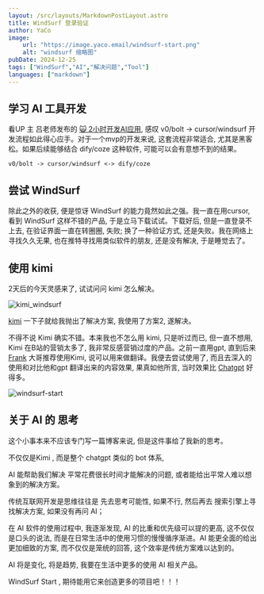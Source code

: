 ```yaml
---
layout: /src/layouts/MarkdownPostLayout.astro
title: WindSurf 登录验证
author: YaCo
image:
    url: "https://image.yaco.email/windsurf-start.png"
    alt: "windsurf 缩略图"
pubDate: 2024-12-25
tags: ["WindSurf","AI","解决问题","Tool"]
languages: ["markdown"]
---
```


## 学习 AI 工具开发
看UP 主 吕老师发布的 [🙀 2小时开发AI应用](https://www.youtube.com/watch?v=w1Mo0NoiO7U), 感叹 v0/bolt -> cursor/windsurf 开发流程如此得心应手。对于一个mvp的开发来说, 这套流程非常适合, 尤其是黑客松。如果后续能够结合 dify/coze 这种软件, 可能可以会有意想不到的结果。

``` 
v0/bolt -> cursor/windsurf <-> dify/coze 
```
## 尝试 WindSurf
除此之外的收获, 便是惊讶 WindSurf 的能力竟然如此之强。我一直在用cursor, 看到 WindSurf 这样不错的产品, 于是立马下载试试。下载好后, 但是一直登录不上去, 在验证界面一直在转圈圈, 失败; 换了一种验证方式, 还是失败。我在网络上寻找久久无果, 也在推特寻找用类似软件的朋友, 还是没有解决, 于是睡觉去了。

## 使用 kimi
2天后的今天灵感来了, 试试问问 kimi 怎么解决。

![kimi_windsurf](https://image.yaco.email/kimi_windsurf.png)

[kimi](https://kimi.moonshot.cn/) 一下子就给我抛出了解决方案, 我使用了方案2, 遂解决。

不得不说 Kimi 确实不错。本来我也不怎么用 kimi, 只是听过而已, 但一直不想用, Kimi 在B站的营销太多了, 我非常反感营销过度的产品。之前一直用gpt, 直到后来 [Frank](https://x.com/AlongHudson) 大哥推荐使用Kimi, 说可以用来做翻译。我便去尝试使用了, 而且去深入的使用和对比他和gpt 翻译出来的内容效果, 果真如他所言, 当时效果比 [Chatgpt](https://chatgpt.com/) 好得多。

![windsurf-start](https://image.yaco.email/windsurf-start.png)

## 关于 AI 的 思考
这个小事本来不应该专门写一篇博客来说, 但是这件事给了我新的思考。

不仅仅是Kimi , 而是整个 chatgpt 类似的 bot 体系, 

AI 能帮助我们解决 平常花费很长时间才能解决的问题, 或者能给出平常人难以想象到的解决方案。

传统互联网开发是思维往往是 先去思考可能性, 如果不行, 然后再去 搜索引擎上寻找解决方案, 如果没有再问 AI；

在 AI 软件的使用过程中, 我逐渐发现, AI 的比重和优先级可以提的更高, 这不仅仅是口头的说法, 而是在日常生活中的使用习惯的慢慢循序渐进。AI 能更全面的给出更加细致的方案, 而不仅仅是笼统的回答, 这个效率是传统方案难以达到的。

AI 将是变化, 将是趋势, 我要在生活中更多的使用 AI 相关产品。

WindSurf Start , 期待能用它来创造更多的项目吧！！！





